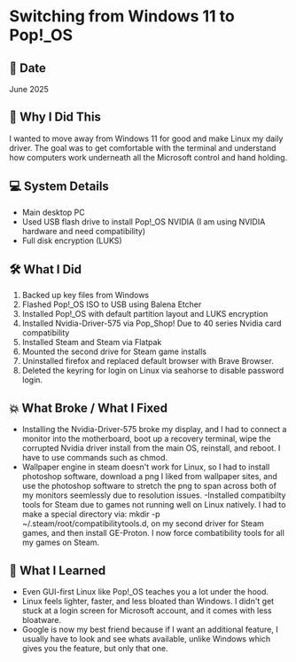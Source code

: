 # Switching from Windows 11 to Pop!_OS

## 📅 Date
June 2025

## 🎯 Why I Did This
I wanted to move away from Windows 11 for good and make Linux my daily driver. The goal was to get comfortable with the terminal and understand how computers work underneath all the Microsoft control and hand holding.

## 💻 System Details
- Main desktop PC
- Used USB flash drive to install Pop!_OS NVIDIA (I am using NVIDIA hardware and need compatibility)
- Full disk encryption (LUKS)

## 🛠️ What I Did
1. Backed up key files from Windows
2. Flashed Pop!_OS ISO to USB using Balena Etcher
3. Installed Pop!_OS with default partition layout and LUKS encryption
4. Installed Nvidia-Driver-575 via Pop_Shop! Due to 40 series Nvidia card compatibility
6. Installed Steam and Steam via Flatpak
7. Mounted the second drive for Steam game installs
8. Uninstalled firefox and replaced default browser with Brave Browser. 
9. Deleted the keyring for login on Linux via seahorse to disable password login.

## 💥 What Broke / What I Fixed
- Installing the Nvidia-Driver-575 broke my display, and I had to connect a monitor into the motherboard, boot up a recovery terminal, wipe the corrupted Nvidia driver install from the main OS, reinstall, and reboot. I have to use commands such as chmod.
- Wallpaper engine in steam doesn't work for Linux, so I had to install photoshop software, download a png I liked from wallpaper sites, and use the photoshop software to stretch the png to span across both of my monitors seemlessly due to resolution issues.
-Installed compatibilty tools for Steam due to games not running well on Linux natively. I had to make a special directory via: mkdir -p ~/.steam/root/compatibilitytools.d, on my second driver for Steam games, and then install GE-Proton. I now force combatibility tools for all my games on Steam.

## 🧠 What I Learned
- Even GUI-first Linux like Pop!_OS teaches you a lot under the hood.
- Linux feels lighter, faster, and less bloated than Windows. I didn't get stuck at a login screen for Microsoft account, and it comes with less bloatware.
- Google is now my best friend because if I want an additional feature, I usually have to look and see whats available, unlike Windows which gives you the feature, but only that one.
